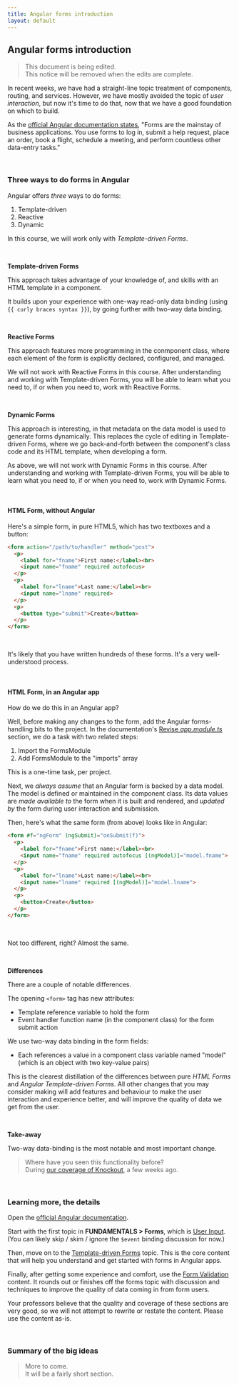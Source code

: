 ```yaml
---
title: Angular forms introduction
layout: default
---
```


## Angular forms introduction

> This document is being edited.  
> This notice will be removed when the edits are complete.  

In recent weeks, we have had a straight-line topic treatment of components, routing, and services. However, we have mostly avoided the topic of *user interaction*, but now it's time to do that, now that we have a good foundation on which to build. 

As the [official Angular documentation states](https://angular.io/guide/forms), "Forms are the mainstay of business applications. You use forms to log in, submit a help request, place an order, book a flight, schedule a meeting, and perform countless other data-entry tasks."

<br>

### Three ways to do forms in Angular

Angular offers *three* ways to do forms:
1. Template-driven
2. Reactive  
3. Dynamic  

In this course, we will work only with *Template-driven Forms*.

<br>

**Template-driven Forms**

This approach takes advantage of your knowledge of, and skills with an HTML template in a component. 

It builds upon your experience with one-way read-only data binding (using `{{ curly braces syntax }}`), by going further with two-way data binding. 

<br>

**Reactive Forms**

This approach features more programming in the conmponent class, where each element of the form is explicitly declared, configured, and managed. 

We will not work with Reactive Forms in this course. After understanding and working with Template-driven Forms, you will be able to learn what you need to, if or when you need to, work with Reactive Forms. 

<br>

**Dynamic Forms**

This approach is interesting, in that metadata on the data model is used to generate forms dynamically. This replaces the cycle of editing in Template-driven Forms, where we go back-and-forth between the component's class code and its HTML template, when developing a form. 

As above, we will not work with Dynamic Forms in this course. After understanding and working with Template-driven Forms, you will be able to learn what you need to, if or when you need to, work with Dynamic Forms. 

<br>

#### HTML Form, without Angular

Here's a simple form, in pure HTML5, which has two textboxes and a button:

```html
<form action="/path/to/handler" method="post">
  <p>
    <label for="fname">First name:</label><br>
    <input name="fname" required autofocus>
  </p>
  <p>
    <label for="lname">Last name:</label><br>
    <input name="lname" required>
  </p>
  <p>
    <button type="submit">Create</button>
  </p>
</form>
```

<br>

It's likely that you have written hundreds of these forms. It's a very well-understood process. 

<br>

#### HTML Form, in an Angular app

How do we do this in an Angular app?

Well, before making any changes to the form, add the Angular forms-handling bits to the project. In the documentation's [Revise *app.module.ts*](https://angular.io/guide/forms#revise-appmodulets) section, we do a task with two related steps:
1. Import the FormsModule
2. Add FormsModule to the "imports" array

This is a one-time task, per project.

Next, we *always assume* that an Angular form is backed by a data model. The model is defined or maintained in the component class. Its data values are *made available to* the form when it is built and rendered, and *updated by* the form during user interaction and submission. 

Then, here's what the same form (from above) looks like in Angular:

```html
<form #f="ngForm" (ngSubmit)="onSubmit(f)">
  <p>
    <label for="fname">First name:</label><br>
    <input name="fname" required autofocus [(ngModel)]="model.fname">
  </p>
  <p>
    <label for="lname">Last name:</label><br>
    <input name="lname" required [(ngModel)]="model.lname">
  </p>
  <p>
    <button>Create</button>
  </p>
</form>
```

<br>

Not too different, right? Almost the same. 

<br>

**Differences**

There are a couple of notable differences.

The opening `<form>` tag has new attributes:
* Template reference variable to hold the form
* Event handler function name (in the component class) for the form submit action

We use two-way data binding in the form fields:
* Each references a value in a component class variable named "model" (which is an object with two key-value pairs)

This is the clearest distillation of the differences between pure *HTML Forms* and *Angular Template-driven Forms*. All other changes that you may consider making will add features and behaviour to make the user interaction and experience better, and will improve the quality of data we get from the user. 

<br>

**Take-away**

Two-way data-binding is the most notable and most important change. 

> Where have you seen this functionality before?  
> During [our coverage of Knockout](https://sictweb.github.io/web422/notes/knockout), a few weeks ago.

<br>

### Learning more, the details

Open the [official Angular documentation](https://angular.io/docs). 

Start with the first topic in **FUNDAMENTALS > Forms**, which is [User Input](https://angular.io/guide/user-input). (You can likely skip / skim / ignore the `$event` binding discussion for now.)

Then, move on to the [Template-driven Forms](https://angular.io/guide/forms) topic. This is the core content that will help you understand and get started with forms in Angular apps. 

Finally, after getting some experience and comfort, use the [Form Validation](https://angular.io/guide/form-validation) content. It rounds out or finishes off the forms topic with discussion and techniques to improve the quality of data coming in from form users. 

Your professors believe that the quality and coverage of these sections are very good, so we will not attempt to rewrite or restate the content. Please use the content as-is. 

<br>

### Summary of the big ideas

> More to come.  
> It will be a fairly short section.  

<br>
